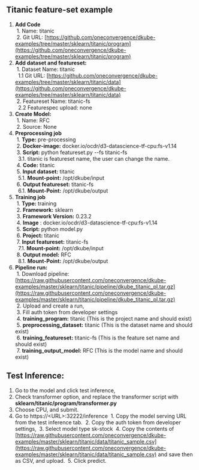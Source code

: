 ## **Titanic feature-set example**



1. **Add Code** \
&nbsp;1. Name: titanic \
&nbsp;2. Git URL: [https://github.com/oneconvergence/dkube-examples/tree/master/sklearn/titanic/program](https://github.com/oneconvergence/dkube-examples/tree/master/sklearn/titanic/program) 
2. **Add dataset and featureset:** \
&nbsp;1. Dataset Name: titanic \
&nbsp;&nbsp;1.1 Git URL: [https://github.com/oneconvergence/dkube-examples/tree/master/sklearn/titanic/data](https://github.com/oneconvergence/dkube-examples/tree/master/sklearn/titanic/data) \
&nbsp;2. Featureset Name: titanic-fs \
&nbsp;&nbsp;2.2 Featurespec upload: none 
3. **Create Model:** \
&nbsp;1. Name: RFC \
&nbsp;2. Source: None
4. **Preprocessing job** \
&nbsp;1. **Type:** pre-processing \
&nbsp;2. **Docker-image:** docker.io/ocdr/d3-datascience-tf-cpu:fs-v1.14 \
&nbsp;3. **Script:** python featureset.py --fs titanic-fs \
&nbsp;&nbsp;3.1. titanic is featureset name, the user can change the name. \
&nbsp;4. **Code:** titanic \
&nbsp;5. **Input dataset:** titanic \
&nbsp;&nbsp;5.1. **Mount-point:** /opt/dkube/input \
&nbsp;6. **Output featureset:** titanic-fs \
&nbsp;&nbsp;6.1. **Mount-Point:** /opt/dkube/output 
5. **Training job** \
&nbsp;1. **Type:** training \
&nbsp;2. **Framework:** sklearn \
&nbsp;3. **Framework Version:** 0.23.2 \
&nbsp;4. **Image** : docker.io/ocdr/d3-datascience-tf-cpu:fs-v1.14 \
&nbsp;5. **Script:** python model.py \
&nbsp;6. **Project:** titanic \
&nbsp;7. **Input featureset:** titanic-fs \
&nbsp;&nbsp;7.1. **Mount-point:** /opt/dkube/input \
&nbsp;8. **Output model:** RFC \
&nbsp;&nbsp;8.1. **Mount-Point:** /opt/dkube/output
6. **Pipeline run:** \
&nbsp;1. Download pipeline: [https://raw.githubusercontent.com/oneconvergence/dkube-examples/master/sklearn/titanic/pipeline/dkube_titanic_pl.tar.gz](https://raw.githubusercontent.com/oneconvergence/dkube-examples/master/sklearn/titanic/pipeline/dkube_titanic_pl.tar.gz) \
&nbsp;2. Upload and create a run, \
&nbsp;3. Fill auth token from developer settings \
&nbsp;4. **training_program:** titanic (This is the project name and should exist) \
&nbsp;5. **preprocessing_dataset:** titanic (This is the dataset name and should exist) \
&nbsp;6. **training_featureset:** titanic-fs  (This is the feature set name and should exist) \
&nbsp;7. **training_output_model:** RFC (This is the model name and should exist)


## **Test Inference:**



1. Go to the model and click test inference,
2. Check transformer option, and replace the transformer script with **sklearn/titanic/program/transformer.py**
3. Choose CPU, and submit.
4. Go to https://&lt;URL>:32222/inference
&nbsp;1. Copy the model serving URL from the test inference tab.
&nbsp;2. Copy the auth token from developer settings, 
&nbsp;3. Select model type sk-stock
&nbsp;4. Copy the contents of [https://raw.githubusercontent.com/oneconvergence/dkube-examples/master/sklearn/titanic/data/titanic_sample.csv](https://raw.githubusercontent.com/oneconvergence/dkube-examples/master/sklearn/titanic/data/titanic_sample.csv) and save then as CSV, and upload.
&nbsp;5. Click predict.